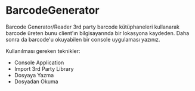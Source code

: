 # BarcodeGenerator
Barcode Generator/Reader
3rd party barcode kütüphaneleri kullanarak barcode üreten bunu client'ın bilgisayarında bir lokasyona kaydeden. Daha sonra da barcode'u okuyabilen bir console uygulaması yazınız.

Kullanılması gereken teknikler:

* Console Application
* Import 3rd Party Library
* Dosyaya Yazma
* Dosyadan Okuma
